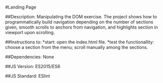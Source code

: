 #Landing Page

##Description: 
Manipulating the DOM exercise.
The project shows how to programmatically build navigation
depending on the number of sections given,
smooth scrolls to anchors from navigation,
and highlights section in viewport upon scrolling.

##Instructions to: 
*start: open the index.html file.
*test the functionallity: choose a section from the menu;
scroll manually among the sections.
  
##Dependencies: None
  
##JS Version: ES2015/ES6
 
##JS Standard: ESlint
  
